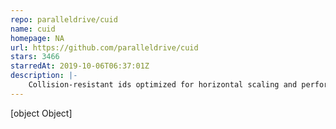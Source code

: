 ```yaml
---
repo: paralleldrive/cuid
name: cuid
homepage: NA
url: https://github.com/paralleldrive/cuid
stars: 3466
starredAt: 2019-10-06T06:37:01Z
description: |-
    Collision-resistant ids optimized for horizontal scaling and performance.
---
```


[object Object]
